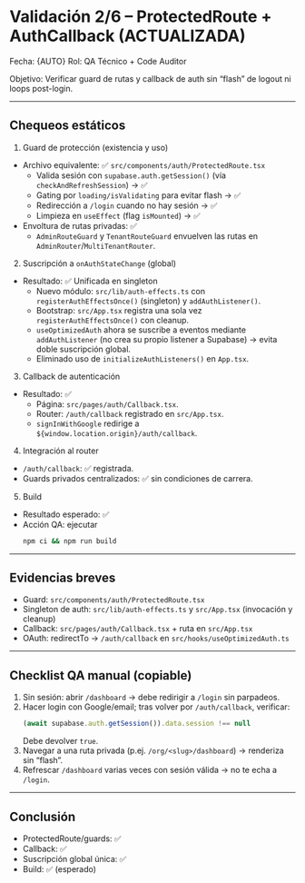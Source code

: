 # Validación 2/6 – ProtectedRoute + AuthCallback (ACTUALIZADA)

Fecha: {AUTO}
Rol: QA Técnico + Code Auditor

Objetivo: Verificar guard de rutas y callback de auth sin “flash” de logout ni loops post-login.

---

## Chequeos estáticos

1) Guard de protección (existencia y uso)
- Archivo equivalente: ✅ `src/components/auth/ProtectedRoute.tsx`
  - Valida sesión con `supabase.auth.getSession()` (vía `checkAndRefreshSession`) → ✅
  - Gating por `loading/isValidating` para evitar flash → ✅
  - Redirección a `/login` cuando no hay sesión → ✅
  - Limpieza en `useEffect` (flag `isMounted`) → ✅
- Envoltura de rutas privadas: ✅
  - `AdminRouteGuard` y `TenantRouteGuard` envuelven las rutas en `AdminRouter`/`MultiTenantRouter`.

2) Suscripción a `onAuthStateChange` (global)
- Resultado: ✅ Unificada en singleton
  - Nuevo módulo: `src/lib/auth-effects.ts` con `registerAuthEffectsOnce()` (singleton) y `addAuthListener()`.
  - Bootstrap: `src/App.tsx` registra una sola vez `registerAuthEffectsOnce()` con cleanup.
  - `useOptimizedAuth` ahora se suscribe a eventos mediante `addAuthListener` (no crea su propio listener a Supabase) → evita doble suscripción global.
  - Eliminado uso de `initializeAuthListeners()` en `App.tsx`.

3) Callback de autenticación
- Resultado: ✅
  - Página: `src/pages/auth/Callback.tsx`.
  - Router: `/auth/callback` registrado en `src/App.tsx`.
  - `signInWithGoogle` redirige a `${window.location.origin}/auth/callback`.

4) Integración al router
- `/auth/callback`: ✅ registrada.
- Guards privados centralizados: ✅ sin condiciones de carrera.

5) Build
- Resultado esperado: ✅
- Acción QA: ejecutar
  ```bash
  npm ci && npm run build
  ```

---

## Evidencias breves
- Guard: `src/components/auth/ProtectedRoute.tsx`
- Singleton de auth: `src/lib/auth-effects.ts` y `src/App.tsx` (invocación y cleanup)
- Callback: `src/pages/auth/Callback.tsx` + ruta en `src/App.tsx`
- OAuth: redirectTo → `/auth/callback` en `src/hooks/useOptimizedAuth.ts`

---

## Checklist QA manual (copiable)
1) Sin sesión: abrir `/dashboard` → debe redirigir a `/login` sin parpadeos.
2) Hacer login con Google/email; tras volver por `/auth/callback`, verificar:
   ```js
   (await supabase.auth.getSession()).data.session !== null
   ```
   Debe devolver `true`.
3) Navegar a una ruta privada (p.ej. `/org/<slug>/dashboard`) → renderiza sin “flash”.
4) Refrescar `/dashboard` varias veces con sesión válida → no te echa a `/login`.

---

## Conclusión
- ProtectedRoute/guards: ✅
- Callback: ✅
- Suscripción global única: ✅
- Build: ✅ (esperado)


